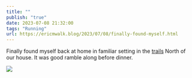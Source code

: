 ```yaml
---
title: ""
publish: "true"
date: 2023-07-08 21:32:00
tags: "Running"
url: https://ericmwalk.blog/2023/07/08/finally-found-myself.html
---
```


Finally found myself back at home in familiar setting in the [trails](https://strava.com/activities/9414811742) North of our house. It was good ramble along before dinner.

![](https://ericmwalk.blog/uploads/2023/13778241-dc13-4ccd-a077-42fc45232491.jpg)